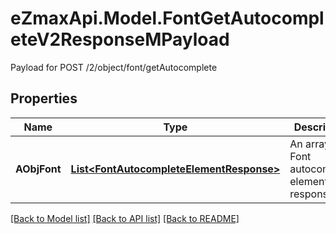 # eZmaxApi.Model.FontGetAutocompleteV2ResponseMPayload
Payload for POST /2/object/font/getAutocomplete

## Properties

Name | Type | Description | Notes
------------ | ------------- | ------------- | -------------
**AObjFont** | [**List&lt;FontAutocompleteElementResponse&gt;**](FontAutocompleteElementResponse.md) | An array of Font autocomplete element response. | 

[[Back to Model list]](../README.md#documentation-for-models) [[Back to API list]](../README.md#documentation-for-api-endpoints) [[Back to README]](../README.md)

